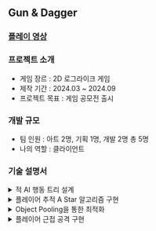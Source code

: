 
## Gun & Dagger

### [플레이 영상](https://youtu.be/Sm8UuIJbXFk)

### 프로젝트 소개
 - 게임 장르 : 2D 로그라이크 게임
 - 제작 기간 : 2024.03 ~ 2024.09
 - 프로젝트 목표 : 게임 공모전 출시
   
### 개발 규모
 - 팀 인원 : 아트 2명, 기획 1명, 개발 2명 총 5명
 - 나의 역할 : 클라이언트

### 기술 설명서

<details>
  <summary>
    적 AI 행동 트리 설계
  </summary>
 <pre>
   <code>
    private void start(){
    }
   </code>
 </pre>
</details>

<details>
  <summary>
    플레이어 추적 A Star 알고리즘 구현
  </summary>
 <pre>
   <code>
    private void start(){
    }
   </code>
 </pre>
</details>

<details>
  <summary>
    Object Pooling을 통한 최적화
  </summary>
 <pre>
   <code>
    private void start(){
    }
   </code>
 </pre>
</details>

<details>
  <summary>
    플레이어 근접 공격 구현
  </summary>
 <pre>
   <code>
    private void start(){
    }
   </code>
 </pre>
</details>
